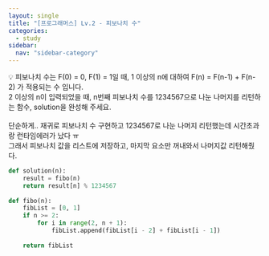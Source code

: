 ```yaml
---
layout: single
title: "[프로그래머스] Lv.2 - 피보나치 수"
categories:
  - study
sidebar:
  nav: "sidebar-category"
---
```


💡 피보나치 수는 F(0) = 0, F(1) = 1일 때, 1 이상의 n에 대하여 F(n) = F(n-1) + F(n-2) 가 적용되는 수 입니다.<br />
2 이상의 n이 입력되었을 때, n번째 피보나치 수를 1234567으로 나눈 나머지를 리턴하는 함수, solution을 완성해 주세요.
<br />
<br />
단순하게.. 재귀로 피보나치 수 구현하고 1234567로 나눈 나머지 리턴했는데 시간초과랑 런타임에러가 났다 ㅠ<br />
그래서 피보나치 값을 리스트에 저장하고, 마지막 요소만 꺼내와서 나머지값 리턴해줬다.

``` python
def solution(n):
    result = fibo(n)
    return result[n] % 1234567
    
def fibo(n):
    fibList = [0, 1]
    if n >= 2:
        for i in range(2, n + 1):
            fibList.append(fibList[i - 2] + fibList[i - 1])
        
    return fibList
```
